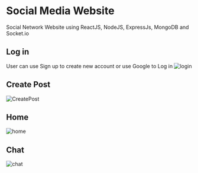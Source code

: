 # Social Media Website

Social Network Website using ReactJS, NodeJS, ExpressJs, MongoDB and Socket.io

## Log in
User can use Sign up to create new account or use Google to Log in
![login](https://github.com/user-attachments/assets/27c3e24a-bceb-4da7-a4f1-d12d49178afb)

## Create Post
![CreatePost](https://github.com/user-attachments/assets/9a7251b5-49ec-47f9-b9dc-ef9fde7ec8ce)

## Home
![home](https://github.com/user-attachments/assets/f3c85d3d-a175-40dc-96f0-571b50068b41)

## Chat
![chat](https://github.com/user-attachments/assets/139ab05e-b41a-4e56-8de1-c7cb017ff373)
